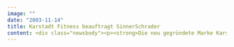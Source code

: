 ```yaml
---
image: ""
date: "2003-11-14"
title: Karstadt Fitness beauftragt SinnerSchrader
content: <div class="newsbody"><p><strong>Die neu gegründete Marke Karstadt Fitness arbeitet bei ihren Internetaktivitäten mit dem eBusiness-Dienstleister SinnerSchrader zusammen. Mit dem Einstieg in den Fitnessmarkt baut Karstadt die Marktführerschaft im Bereich Sport weiter aus.</strong></p><p>SinnerSchrader hat für Karstadt Fitness eine markengerechte Corporate Website entwickelt und ein Content Management System eingeführt (RedDot Content Management Server). Im nächsten Schritt wird Karstadt Fitness das Internet als reichweitenstarken Kanal für die Kundengewinnung und -bindung nutzen. Die Kernzielgruppe von Karstadt Fitness sind gesundheitsbewusste Frauen und Männer zwischen 25 und 45 Jahren. "Die Bedeutung gesundheitlicher Vorsorge steigt", sagt Ralf Maurer, Geschäftsführer Karstadt Fitness. "Außerhalb unserer Studios erreichen wir unsere Kunden am besten über das Internet. Hier wollen wir eine hochwertige Rundum-Versorgung mit Informationen und Leistungen bieten".</p><p>Karstadt Fitness hat im Sommer 2003 die neun deutschen Studios der amerikanischen Fitness-Kette "24 Hour Fitness" übernommenen. Unter dem Motto "einfach. besser. leben." legt Karstadt Fitness besonderen Wert auf eine professionelle Trainingsbetreuung seiner Mitglieder.</p><p>Für die kommenden Jahre plant Karstadt Fitness weitere Standorte, vor allem mit direkter Anbindung an die Karstadt-Sporthäuser. Mit einem Umsatzvolumen von 3,3 Mrd. Euro ist der deutsche Fitness-Markt der zweitgrößte in Europa. Zur Sportstrategie von Karstadt gehört auch die Übernahme des Deutschen Sportfernsehens DSF in diesem Jahr.</p></div>
---
```

